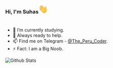 ### Hi, I'm Suhas<img src="https://raw.githubusercontent.com/ABSphreak/ABSphreak/master/gifs/Hi.gif" width="30px">
#
- 🔭 I’m currently studying.
- 💬 Always ready to help.
- 📫 Find me on Telegram - [@The_Peru_Coder](https://telegram.dog/Suhas_xd]).
- ⚡ Fact: I am a Big Noob.

![Github Stats](https://github-readme-stats.vercel.app/api?username=ThePeruCoder&show_icons=true&title_color=fff&icon_color=79ff97&text_color=9f9f9f&bg_color=151515)
